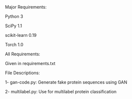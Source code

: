 Major Requirements:

Python 3

SciPy 1.1

scikit-learn 0.19

Torch 1.0


All Requirements:

Given in requirements.txt


File Descriptions:

1- gan-code.py: Generate fake protein sequences using GAN

2- multilabel.py: Use for multilabel protein classification


